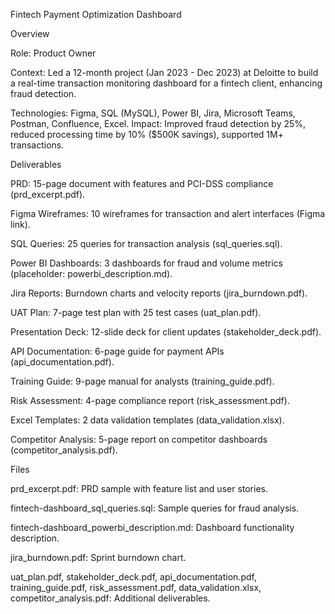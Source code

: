 Fintech Payment Optimization Dashboard

Overview

Role: Product Owner

Context: Led a 12-month project (Jan 2023 - Dec 2023) at Deloitte to build a real-time transaction monitoring dashboard for a fintech client, enhancing fraud detection.

Technologies: Figma, SQL (MySQL), Power BI, Jira, Microsoft Teams, Postman, Confluence, Excel.
Impact: Improved fraud detection by 25%, reduced processing time by 10% ($500K savings), supported 1M+ transactions.


Deliverables

PRD: 15-page document with features and PCI-DSS compliance (prd_excerpt.pdf).

Figma Wireframes: 10 wireframes for transaction and alert interfaces (Figma link).

SQL Queries: 25 queries for transaction analysis (sql_queries.sql).

Power BI Dashboards: 3 dashboards for fraud and volume metrics (placeholder: powerbi_description.md).

Jira Reports: Burndown charts and velocity reports (jira_burndown.pdf).

UAT Plan: 7-page test plan with 25 test cases (uat_plan.pdf).

Presentation Deck: 12-slide deck for client updates (stakeholder_deck.pdf).

API Documentation: 6-page guide for payment APIs (api_documentation.pdf).

Training Guide: 9-page manual for analysts (training_guide.pdf).

Risk Assessment: 4-page compliance report (risk_assessment.pdf).

Excel Templates: 2 data validation templates (data_validation.xlsx).

Competitor Analysis: 5-page report on competitor dashboards (competitor_analysis.pdf).


Files

prd_excerpt.pdf: PRD sample with feature list and user stories.

fintech-dashboard_sql_queries.sql: Sample queries for fraud analysis.

fintech-dashboard_powerbi_description.md: Dashboard functionality description.

jira_burndown.pdf: Sprint burndown chart.

uat_plan.pdf, stakeholder_deck.pdf, api_documentation.pdf, training_guide.pdf, risk_assessment.pdf, data_validation.xlsx, competitor_analysis.pdf: Additional deliverables.
